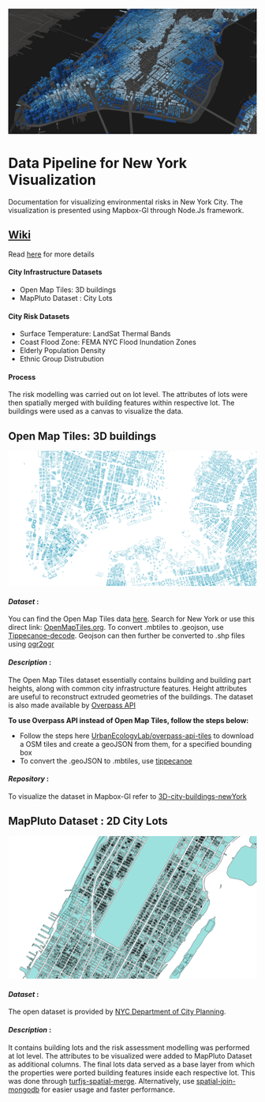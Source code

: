 ![img/mapbox.png](img/mapbox_1.png)

# Data Pipeline for New York Visualization
Documentation for visualizing environmental risks in New York City. The visualization is presented using Mapbox-Gl through Node.Js framework.

## [Wiki](https://github.com/UrbanEcologyLab/data-pipeline-newYork/wiki)
Read [here](https://github.com/UrbanEcologyLab/data-pipeline-newYork/wiki) for more details

#### City Infrastructure Datasets
- Open Map Tiles: 3D buildings
- MapPluto Dataset : City Lots

#### City Risk Datasets
- Surface Temperature: LandSat Thermal Bands
- Coast Flood Zone: FEMA NYC Flood Inundation Zones
-	Elderly Population Density
- Ethnic Group Distrubution


#### Process
The risk modelling was carried out on lot level. The attributes of lots were then spatially merged with building features within respective lot. The buildings were used as a canvas to visualize the data.

## Open Map Tiles: 3D buildings
![img/tileserver.png](img/tileserver.png)
#### *Dataset* :
You can find the Open Map Tiles data [here](https://openmaptiles.org/downloads/#city). Search for New York or use this direct link: [OpenMapTiles.org](https://openmaptiles.os.zhdk.cloud.switch.ch/v3.3/extracts/new-york_new-york.mbtiles).
To convert .mbtiles to .geojson, use [Tippecanoe-decode](https://github.com/mapbox/tippecanoe#tippecanoe-decode). Geojson can then further be converted to .shp files using [ogr2ogr](http://gis.stackexchange.com/questions/68175/geojson-to-esri-shapefile-using-ogr2ogr)

#### *Description* :
The Open Map Tiles dataset essentially contains building and building part heights, along with common city infrastructure features. Height attributes are useful to reconstruct extruded geometries of the buildings.
The dataset is also made available by [Overpass API](overpass-api.de)

**To use Overpass API instead of Open Map Tiles, follow the steps below:**
- Follow the steps here [UrbanEcologyLab/overpass-api-tiles](https://github.com/UrbanEcologyLab/overpass-api-tiles) to download a OSM tiles and create a geoJSON from them, for a specified bounding box
- To convert the .geoJSON to .mbtiles, use [tippecanoe](https://github.com/mapbox/tippecanoe)

#### *Repository* :
To visualize the dataset in Mapbox-Gl refer to [3D-city-buildings-newYork](https://github.com/UrbanEcologyLab/3d-city-buildings-newYork/tree/master/Mapbox)

## MapPluto Dataset : 2D City Lots
![img/lots.png](img/lots.png)

#### *Dataset* :
The open dataset is provided by [NYC Department of City Planning](https://www1.nyc.gov/site/planning/data-maps/open-data/dwn-pluto-mappluto.page).

#### *Description* :
It contains building lots and the risk assessment modelling was performed at lot level. The attributes to be visualized were added to MapPluto Dataset as additional columns. The final lots data served as a base layer from which the properties were ported building features inside each respective lot. This was done through [turfjs-spatial-merge](https://github.com/UrbanSystemsLab/turfjs-spatial-merge). Alternatively, use [spatial-join-mongodb](https://github.com/UrbanSystemsLab/spatial-join-mongodb) for easier usage and faster performance.